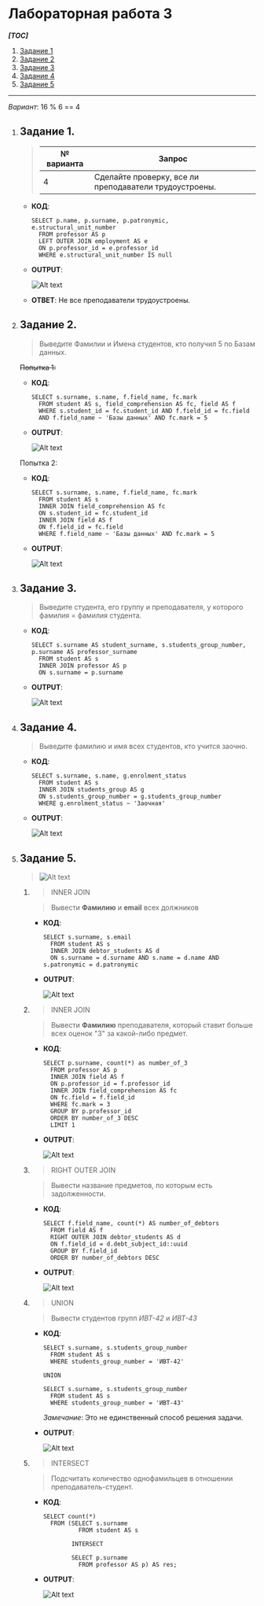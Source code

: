 # Лабораторная работа 3

***[TOC]***
1.  [Задание 1](#задание-1)
2.  [Задание 2](#задание-2)
3.  [Задание 3](#задание-3)
4.  [Задание 4](#задание-4)
5.  [Задание 5](#задание-5)

---

*Вариант*: 16 % 6 == 4

1.  ## Задание 1.

    > | № варианта | Запрос                                                                                                          |
    > |------------|-----------------------------------------------------------------------------------------------------------------|
    > | 4          | Сделайте проверку, все ли преподаватели трудоустроены.                                                          |

    *   **КОД**:

        ```pgsql
        SELECT p.name, p.surname, p.patronymic, e.structural_unit_number
          FROM professor AS p
          LEFT OUTER JOIN employment AS e
          ON p.professor_id = e.professor_id
          WHERE e.structural_unit_number IS null
        ```

    *   **OUTPUT**:

        ![Alt text](image.png)

    *   **ОТВЕТ**: Не все преподаватели трудоустроены.
2.  ## Задание 2.

    > Выведите Фамилии и Имена студентов, кто получил 5 по Базам данных.

    ~~Попытка 1:~~

    *   **КОД**:

        ```pgsql
        SELECT s.surname, s.name, f.field_name, fc.mark 
          FROM student AS s, field_comprehension AS fc, field AS f
          WHERE s.student_id = fc.student_id AND f.field_id = fc.field
          AND f.field_name ~ 'Базы данных' AND fc.mark = 5
        ```

    *   **OUTPUT**:

        ![Alt text](image-1.png)

    Попытка 2:

    *   **КОД**:

        ```pgsql
        SELECT s.surname, s.name, f.field_name, fc.mark 
          FROM student AS s
          INNER JOIN field_comprehension AS fc
          ON s.student_id = fc.student_id
          INNER JOIN field AS f
          ON f.field_id = fc.field
          WHERE f.field_name ~ 'Базы данных' AND fc.mark = 5
        ```

    *   **OUTPUT**:

        ![Alt text](image-3.png)

3.  ## Задание 3.

    > Выведите студента, его группу и преподавателя, у которого фамилия = фамилия студента.

    *   **КОД**:

        ```pgsql
        SELECT s.surname AS student_surname, s.students_group_number, p.surname AS professor_surname
          FROM student AS s
          INNER JOIN professor AS p
          ON s.surname = p.surname
        ```

    *   **OUTPUT**:

        ![Alt text](image-4.png)

4.  ## Задание 4.

    > Выведите фамилию и имя всех студентов, кто учится заочно.

    *   **КОД**:

        ```pgsql
        SELECT s.surname, s.name, g.enrolment_status
          FROM student AS s
          INNER JOIN students_group AS g
          ON s.students_group_number = g.students_group_number
          WHERE g.enrolment_status ~ 'Заочная'
        ```

    *   **OUTPUT**:

        ![Alt text](image-5.png)

5.  ## Задание 5.

    > ![Alt text](image-6.png)

    1.  > INNER JOIN

        > Вывести **Фамилию** и **email** всех должников

        *   **КОД**:

            ```pgsql
            SELECT s.surname, s.email
              FROM student AS s
              INNER JOIN debtor_students AS d
              ON s.surname = d.surname AND s.name = d.name AND s.patronymic = d.patronymic
            ```

        *   **OUTPUT**:

            ![Alt text](image-7.png)

    2.  > INNER JOIN

        > Вывести **Фамилию** преподавателя,
        > который ставит больше всех оценок "3" за какой-либо предмет.

        *   **КОД**:

            ```pgsql
            SELECT p.surname, count(*) as number_of_3
              FROM professor AS p
              INNER JOIN field AS f
              ON p.professor_id = f.professor_id
              INNER JOIN field_comprehension AS fc
              ON fc.field = f.field_id
              WHERE fc.mark = 3
              GROUP BY p.professor_id
              ORDER BY number_of_3 DESC
              LIMIT 1
            ```

        *   **OUTPUT**:

            ![Alt text](image-8.png)

    3.  > RIGHT OUTER JOIN

        > Вывести название предметов, по которым есть задолженности.

        *   **КОД**:

            ```pgsql
            SELECT f.field_name, count(*) AS number_of_debtors
              FROM field AS f
              RIGHT OUTER JOIN debtor_students AS d
              ON f.field_id = d.debt_subject_id::uuid
              GROUP BY f.field_id
              ORDER BY number_of_debtors DESC
            ```

        *   **OUTPUT**:

            ![Alt text](image-9.png)

      4.  > UNION

          > Вывести студентов групп *ИВТ-42* и *ИВТ-43*

          *   **КОД**:

              ```pgsql
              SELECT s.surname, s.students_group_number
                FROM student AS s
                WHERE students_group_number = 'ИВТ-42'

              UNION

              SELECT s.surname, s.students_group_number
                FROM student AS s
                WHERE students_group_number = 'ИВТ-43'
              ```

              *Замечание*: Это не единственный способ решения задачи.
          *   **OUTPUT**:

              ![Alt text](image-10.png)

      5.  > INTERSECT

          > Подсчитать количество однофамильцев в отношении преподаватель-студент.

          *   **КОД**:

              ```pgsql
              SELECT count(*)
                FROM (SELECT s.surname
                        FROM student AS s
                
                      INTERSECT

                      SELECT p.surname
                        FROM professor AS p) AS res;
              ```

          *   **OUTPUT**:

              ![Alt text](image-11.png)
